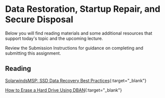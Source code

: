 # Data Restoration, Startup Repair, and Secure Disposal

Below you will find reading materials and some additional resources that support today's topic and the upcoming lecture.

Review the Submission Instructions for guidance on completing and submitting this assignment.

## Reading

[SolarwindsMSP: SSD Data Recovery Best Practices](https://www.solarwindsmsp.com/blog/ssd-data-recovery-best-practices){:target="_blank"}

<!-- Mix it up! Create the questions with pointed answers, fill in the blank, or opinion/open ended -->

[How to Erase a Hard Drive Using DBAN](https://www.lifewire.com/how-to-erase-a-hard-drive-using-dban-2619148){:target="_blank"}

<!-- Mix it up! Create the questions with pointed answers, fill in the blank, or opinion/open ended -->
